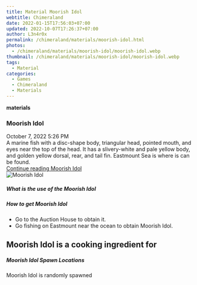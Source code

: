 ```yaml
---
title: Material Moorish Idol
webtitle: Chimeraland
date: 2022-01-15T17:56:03+07:00
updated: 2022-10-07T17:26:37+07:00
author: L3n4r0x
permalink: /chimeraland/materials/moorish-idol.html
photos:
  - /chimeraland/materials/moorish-idol/moorish-idol.webp
thumbnail: /chimeraland/materials/moorish-idol/moorish-idol.webp
tags:
  - Material
categories:
  - Games
  - Chimeraland
  - Materials
---
```


<section id="bootstrap-wrapper">
  <link
    rel="stylesheet"
    href="https://cdn.statically.io/gh/dimaslanjaka/Web-Manajemen/40ac3225/css/bootstrap-4.5-wrapper.css"
  />
  <div
    class="row g-0 border rounded overflow-hidden flex-md-row mb-4 shadow-sm position-relative"
  >
    <div class="col p-4 d-flex flex-column position-static">
      <strong class="d-inline-block mb-2 text-success">materials</strong>
      <h3 class="mb-0">Moorish Idol</h3>
      <div class="mb-1 text-muted">October 7, 2022 5:26 PM</div>
      <div class="mb-2 border p-1">
        A marine fish with a disc-shape body, triangular head, pointed mouth,
        and eyes near the top of the head. It has a slivery-white and pale
        yellow body, and golden yellow dorsal, rear, and tail fin. Eastmount Sea
        is where is can be found.
      </div>
      <a href="#" class="stretched-link d-none"
        >Continue reading Moorish Idol</a
      >
    </div>
    <div class="col-auto d-none d-lg-block">
      <img
        src="/chimeraland/materials/moorish-idol/moorish-idol.webp"
        alt="Moorish Idol"
      />
    </div>
  </div>
  <div class="row">
    <div class="col-lg-6 col-12 mb-2">
      <div class="card">
        <div class="card-body">
          <h5 class="card-title">What is the use of the Moorish Idol</h5>
          <div class="card-text"><ul></ul></div>
        </div>
      </div>
    </div>
    <div class="col-lg-6 col-12 mb-2">
      <div class="card">
        <div class="card-body">
          <h5 class="card-title">How to get Moorish Idol</h5>
          <div class="card-text">
            <ul>
              <li>Go to the Auction House to obtain it.</li>
              <li>
                Go fishing on Eastmount near the ocean to obtain Moorish Idol.
              </li>
            </ul>
          </div>
        </div>
      </div>
    </div>
    <div class="col-lg-6 col-12 mb-2">
      <h2 id="cookable">Moorish Idol is a cooking ingredient for</h2>
    </div>
    <div class="col-12 mb-2">
      <h5>Moorish Idol Spawn Locations</h5>
      <p>Moorish Idol is randomly spawned</p>
    </div>
  </div>
</section>